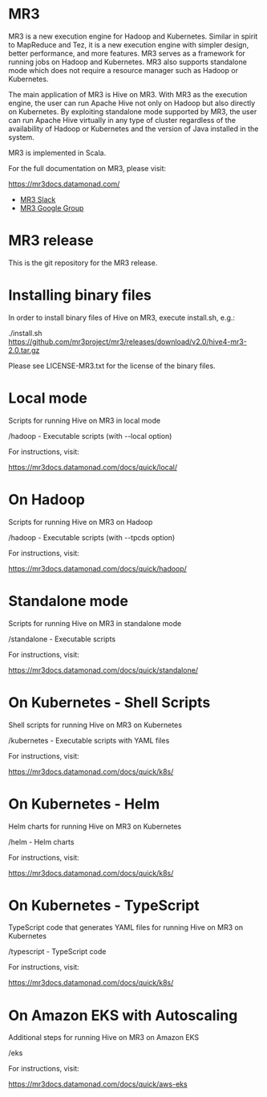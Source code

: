 MR3
===

MR3 is a new execution engine for Hadoop and Kubernetes. Similar in spirit to
MapReduce and Tez, it is a new execution engine with simpler design, better
performance, and more features. MR3 serves as a framework for running jobs on
Hadoop and Kubernetes. MR3 also supports standalone mode which does not require
a resource manager such as Hadoop or Kubernetes.

The main application of MR3 is Hive on MR3. With MR3 as the execution engine,
the user can run Apache Hive not only on Hadoop but also directly on Kubernetes.
By exploiting standalone mode supported by MR3, the user can run Apache Hive
virtually in any type of cluster regardless of the availability of Hadoop or
Kubernetes and the version of Java installed in the system.

MR3 is implemented in Scala.

For the full documentation on MR3, please visit:

  https://mr3docs.datamonad.com/

* [MR3 Slack](https://join.slack.com/t/mr3-help/shared_invite/zt-1wpqztk35-AN8JRDznTkvxFIjtvhmiNg)
* [MR3 Google Group](https://groups.google.com/g/hive-mr3)

MR3 release
===========

This is the git repository for the MR3 release.

Installing binary files
=======================
In order to install binary files of Hive on MR3, execute install.sh, e.g.:

  ./install.sh https://github.com/mr3project/mr3/releases/download/v2.0/hive4-mr3-2.0.tar.gz

Please see LICENSE-MR3.txt for the license of the binary files.

Local mode
==========
Scripts for running Hive on MR3 in local mode

  /hadoop - Executable scripts (with --local option)

For instructions, visit:

  https://mr3docs.datamonad.com/docs/quick/local/

On Hadoop
=========
Scripts for running Hive on MR3 on Hadoop

  /hadoop - Executable scripts (with --tpcds option)

For instructions, visit:

  https://mr3docs.datamonad.com/docs/quick/hadoop/

Standalone mode
===============
Scripts for running Hive on MR3 in standalone mode

  /standalone - Executable scripts

For instructions, visit:

  https://mr3docs.datamonad.com/docs/quick/standalone/

On Kubernetes - Shell Scripts
=============================
Shell scripts for running Hive on MR3 on Kubernetes

  /kubernetes - Executable scripts with YAML files

For instructions, visit:

  https://mr3docs.datamonad.com/docs/quick/k8s/

On Kubernetes - Helm
====================
Helm charts for running Hive on MR3 on Kubernetes

  /helm - Helm charts

For instructions, visit:

  https://mr3docs.datamonad.com/docs/quick/k8s/

On Kubernetes - TypeScript
==========================
TypeScript code that generates YAML files for running Hive on MR3 on Kubernetes

  /typescript - TypeScript code

For instructions, visit:

  https://mr3docs.datamonad.com/docs/quick/k8s/

On Amazon EKS with Autoscaling
==============================
Additional steps for running Hive on MR3 on Amazon EKS

  /eks

For instructions, visit:

  https://mr3docs.datamonad.com/docs/quick/aws-eks


